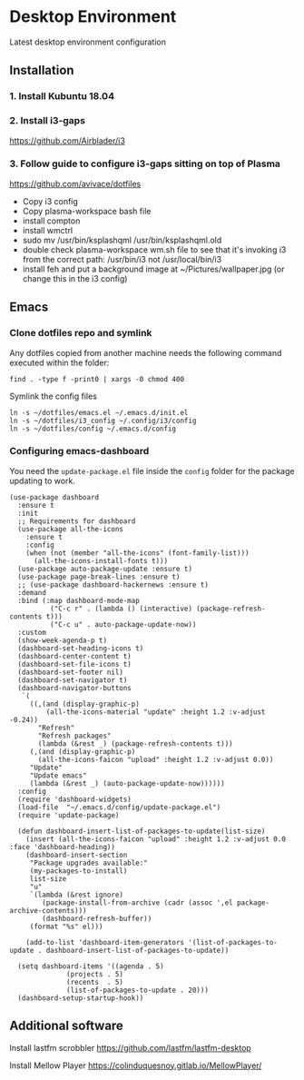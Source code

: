 # Desktop Environment
Latest desktop environment configuration

## Installation

### 1. Install Kubuntu 18.04

### 2. Install i3-gaps
https://github.com/Airblader/i3

### 3. Follow guide to configure i3-gaps sitting on top of Plasma
https://github.com/avivace/dotfiles
- Copy i3 config
- Copy plasma-workspace bash file
- install compton
- install wmctrl
- sudo mv /usr/bin/ksplashqml /usr/bin/ksplashqml.old
- double check plasma-workspace wm.sh file to see that it's invoking i3 from the correct path:  /usr/bin/i3 not /usr/local/bin/i3
- install feh and put a background image at ~/Pictures/wallpaper.jpg (or change this in the i3 config)




## Emacs

### Clone dotfiles repo and symlink
Any dotfiles copied from another machine needs the following command executed within the folder:
    
    find . -type f -print0 | xargs -0 chmod 400

Symlink the config files

    ln -s ~/dotfiles/emacs.el ~/.emacs.d/init.el
    ln -s ~/dotfiles/i3_config ~/.config/i3/config
    ln -s ~/dotfiles/config ~/.emacs.d/config
	
### Configuring emacs-dashboard

You need the `update-package.el` file inside the `config` folder for the package updating to work.


	(use-package dashboard
	  :ensure t
	  :init
	  ;; Requirements for dashboard
	  (use-package all-the-icons
	    :ensure t
	    :config
	    (when (not (member "all-the-icons" (font-family-list)))
		  (all-the-icons-install-fonts t)))
	  (use-package auto-package-update :ensure t)
	  (use-package page-break-lines :ensure t)
	  ;; (use-package dashboard-hackernews :ensure t)
	  :demand
	  :bind (:map dashboard-mode-map
			  ("C-c r" . (lambda () (interactive) (package-refresh-contents t)))
			  ("C-c u" . auto-package-update-now))
	  :custom
	  (show-week-agenda-p t)
	  (dashboard-set-heading-icons t)
	  (dashboard-center-content t)
	  (dashboard-set-file-icons t)
	  (dashboard-set-footer nil)
	  (dashboard-set-navigator t)
	  (dashboard-navigator-buttons
	   `(
		 ((,(and (display-graphic-p)
			 (all-the-icons-material "update" :height 1.2 :v-adjust -0.24))
		   "Refresh"
		   "Refresh packages"
		   (lambda (&rest _) (package-refresh-contents t)))
		 (,(and (display-graphic-p)
		   (all-the-icons-faicon "upload" :height 1.2 :v-adjust 0.0))
		 "Update"
		 "Update emacs"
		 (lambda (&rest _) (auto-package-update-now))))))
	  :config
	  (require 'dashboard-widgets)
	  (load-file  "~/.emacs.d/config/update-package.el")
	  (require 'update-package)

	  (defun dashboard-insert-list-of-packages-to-update(list-size)
		(insert (all-the-icons-faicon "upload" :height 1.2 :v-adjust 0.0 :face 'dashboard-heading))
		(dashboard-insert-section
		 "Package upgrades available:"
		 (my-packages-to-install)
		 list-size
		 "u"
		 `(lambda (&rest ignore)
			(package-install-from-archive (cadr (assoc ',el package-archive-contents)))
			(dashboard-refresh-buffer))
		 (format "%s" el)))

		(add-to-list 'dashboard-item-generators '(list-of-packages-to-update . dashboard-insert-list-of-packages-to-update))

	  (setq dashboard-items '((agenda . 5)
				  (projects . 5)
				  (recents  . 5)
				  (list-of-packages-to-update . 20)))
	  (dashboard-setup-startup-hook))



## Additional software
Install lastfm scrobbler
https://github.com/lastfm/lastfm-desktop

Install Mellow Player
https://colinduquesnoy.gitlab.io/MellowPlayer/
